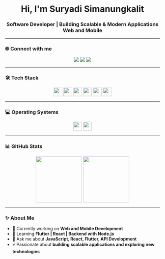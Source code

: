 <h1 align="center">Hi, I'm Suryadi Simanungkalit</h1>
<h3 align="center">Software Developer | Building Scalable & Modern Applications Web and Mobile</h3>

---

### 🌐 Connect with me
<p align="center">
  <a href="https://www.linkedin.com/in/suryadi-s-560048291/"><img src="https://img.shields.io/badge/LinkedIn-0077B5?style=flat&logo=linkedin&logoColor=white" /></a>
  <a href="mailto:suryadigit@gmail.com"><img src="https://img.shields.io/badge/Gmail-D14836?style=flat&logo=gmail&logoColor=white" /></a>
  <a href="https://github.com/suryadigit"><img src="https://img.shields.io/badge/GitHub-181717?style=flat&logo=github&logoColor=white" /></a>
</p>

---

### 🛠 Tech Stack
<p align="center">
  <img src="https://img.shields.io/badge/JavaScript-282C34?logo=javascript&logoColor=F7DF1E" height="28"/>
  <img src="https://img.shields.io/badge/TypeScript-282C34?logo=typescript&logoColor=3178C6" height="28"/>
  <img src="https://img.shields.io/badge/Python-282C34?logo=python&logoColor=3776AB" height="28"/>
  <img src="https://img.shields.io/badge/React-282C34?logo=react&logoColor=61DAFB" height="28"/>
  <img src="https://img.shields.io/badge/Flutter-282C34?logo=flutter&logoColor=02569B" height="28"/>
  <img src="https://img.shields.io/badge/Dart-282C34?logo=dart&logoColor=0175C2" height="28"/>
</p>

---

### 💻 Operating Systems
<p align="center">
  <img src="https://img.shields.io/badge/Windows-282C34?logo=windows&logoColor=0078D6" height="28"/>
  <img src="https://img.shields.io/badge/Linux-282C34?logo=linux&logoColor=FCC624" height="28"/>
</p>

---

### 📊 GitHub Stats
<p align="center">
  <img src="https://github-readme-stats.vercel.app/api?username=suryadigit&show_icons=true&theme=github_dark&hide_border=true" height="150" />
  <img src="https://github-readme-streak-stats.herokuapp.com/?user=suryadigit&theme=github-dark-blue&hide_border=true" height="150" />
</p>

---

### ✨ About Me
- 🔭 Currently working on **Web and Mobile Development**
- 🌱 Learning **Flutter | React | Backend with Node.js**
- 💬 Ask me about **JavaScript, React, Flutter, API Development**
- ⚡ Passionate about **building scalable applications and exploring new technologies**
